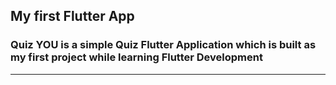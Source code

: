 ## My first Flutter App
### Quiz YOU is a simple Quiz Flutter Application which is built as my first project while learning Flutter Development
---

